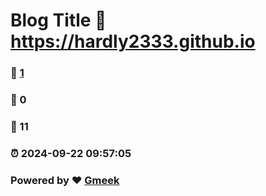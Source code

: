 # Blog Title :link: https://hardly2333.github.io 
### :page_facing_up: [1](https://hardly2333.github.io/tag.html) 
### :speech_balloon: 0 
### :hibiscus: 11 
### :alarm_clock: 2024-09-22 09:57:05 
### Powered by :heart: [Gmeek](https://github.com/Meekdai/Gmeek)
